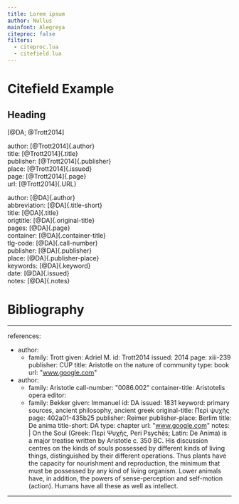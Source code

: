 ```yaml
---
title: Lorem ipsum
author: Nullus
mainfont: Alegreya
citeproc: false
filters:
  - citeproc.lua
  - citefield.lua
---
```


# Citefield Example

## Heading

[@DA; @Trott2014]


author: [@Trott2014]{.author}  
title: [@Trott2014]{.title}  
publisher: [@Trott2014]{.publisher}  
place: [@Trott2014]{.issued}  
page: [@Trott2014]{.page}  
url: [@Trott2014]{.URL}  

author: [@DA]{.author}  
abbreviation: [@DA]{.title-short}  
title: [@DA]{.title}  
origtitle: [@DA]{.original-title}  
pages: [@DA]{.page}  
container: [@DA]{.container-title}  
tlg-code: [@DA]{.call-number}  
publisher: [@DA]{.publisher}  
place: [@DA]{.publisher-place}  
keywords: [@DA]{.keyword}  
date: [@DA]{.issued}  
notes: [@DA]{.notes}

# Bibliography

---
references:
- author:
  - family: Trott
    given: Adriel M.
  id: Trott2014
  issued: 2014
  page: xiii-239
  publisher: CUP
  title: Aristotle on the nature of community
  type: book
  url: "www.google.com"
- author:
  - family: Aristotle
  call-number: "0086.002"
  container-title: Aristotelis opera
  editor:
  - family: Bekker
    given: Immanuel
  id: DA
  issued: 1831
  keyword: primary sources, ancient philosophy, ancient greek
  original-title: Περὶ ψυχῆς
  page: 402a01-435b25
  publisher: Reimer
  publisher-place: Berlim
  title: De anima
  title-short: DA
  type: chapter
  url: "www.google.com"
  notes: |
    On the Soul (Greek: Περὶ Ψυχῆς, Peri Psychēs; Latin: De Anima) is a major treatise written by Aristotle c. 350 BC. His discussion centres on the kinds of souls possessed by different kinds of living things, distinguished by their different operations. Thus plants have the capacity for nourishment and reproduction, the minimum that must be possessed by any kind of living organism. Lower animals have, in addition, the powers of sense-perception and self-motion (action). Humans have all these as well as intellect.
---
